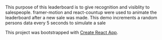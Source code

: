 This purpose of this leaderboard is to give recognition and visiblity to salespeople. 
framer-motion and react-countup were used to animate the leaderboard after a new sale was made. 
This demo increments a random persons data every 5 seconds to simulate a sale

This project was bootstrapped with [Create React App](https://github.com/facebook/create-react-app).

